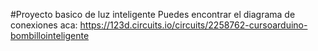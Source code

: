 #Proyecto basico de luz inteligente
Puedes encontrar el diagrama de conexiones aca: 
https://123d.circuits.io/circuits/2258762-cursoarduino-bombillointeligente
